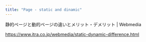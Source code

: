 ```yaml
---
title: "Page - static and dinamic"
---
```


静的ページと動的ページの違いとメリット・デメリット | Webmedia

https://www.itra.co.jp/webmedia/static-dynamic-difference.html
